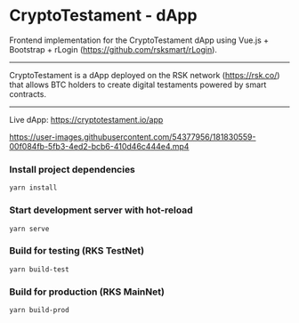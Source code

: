 # CryptoTestament - dApp
Frontend implementation for the CryptoTestament dApp using Vue.js + Bootstrap + rLogin  (https://github.com/rsksmart/rLogin).

---

CryptoTestament is a dApp deployed on the RSK network (https://rsk.co/) that allows BTC holders to create digital testaments powered by smart contracts.

---

Live dApp: https://cryptotestament.io/app


https://user-images.githubusercontent.com/54377956/181830559-00f084fb-5fb3-4ed2-bcb6-410d46c444e4.mp4


### Install project dependencies

```shell
yarn install
```

### Start development server with hot-reload

```shell
yarn serve
```

### Build for testing (RKS TestNet)

```shell
yarn build-test
```

### Build for production (RKS MainNet)

```shell
yarn build-prod
```
